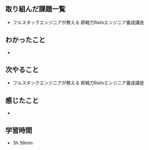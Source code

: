 ## 取り組んだ課題一覧
- フルスタックエンジニアが教える 即戦力Railsエンジニア養成講座
## わかったこと
- 
## 次やること
- フルスタックエンジニアが教える 即戦力Railsエンジニア養成講座
## 感じたこと
-
## 学習時間
- 3h 39min
